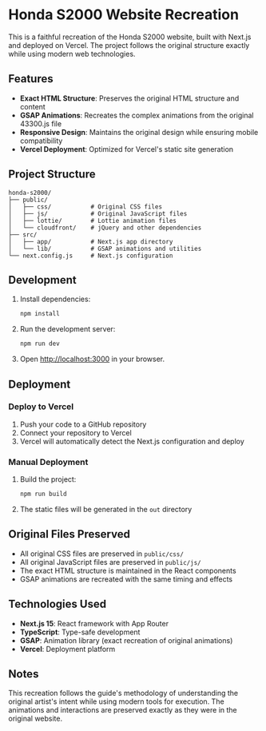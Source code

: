 # Honda S2000 Website Recreation

This is a faithful recreation of the Honda S2000 website, built with Next.js and deployed on Vercel. The project follows the original structure exactly while using modern web technologies.

## Features

- **Exact HTML Structure**: Preserves the original HTML structure and content
- **GSAP Animations**: Recreates the complex animations from the original 43300.js file
- **Responsive Design**: Maintains the original design while ensuring mobile compatibility
- **Vercel Deployment**: Optimized for Vercel's static site generation

## Project Structure

```
honda-s2000/
├── public/
│   ├── css/           # Original CSS files
│   ├── js/            # Original JavaScript files
│   ├── lottie/        # Lottie animation files
│   └── cloudfront/    # jQuery and other dependencies
├── src/
│   ├── app/           # Next.js app directory
│   └── lib/           # GSAP animations and utilities
└── next.config.js     # Next.js configuration
```

## Development

1. Install dependencies:
   ```bash
   npm install
   ```

2. Run the development server:
   ```bash
   npm run dev
   ```

3. Open [http://localhost:3000](http://localhost:3000) in your browser.

## Deployment

### Deploy to Vercel

1. Push your code to a GitHub repository
2. Connect your repository to Vercel
3. Vercel will automatically detect the Next.js configuration and deploy

### Manual Deployment

1. Build the project:
   ```bash
   npm run build
   ```

2. The static files will be generated in the `out` directory

## Original Files Preserved

- All original CSS files are preserved in `public/css/`
- All original JavaScript files are preserved in `public/js/`
- The exact HTML structure is maintained in the React components
- GSAP animations are recreated with the same timing and effects

## Technologies Used

- **Next.js 15**: React framework with App Router
- **TypeScript**: Type-safe development
- **GSAP**: Animation library (exact recreation of original animations)
- **Vercel**: Deployment platform

## Notes

This recreation follows the guide's methodology of understanding the original artist's intent while using modern tools for execution. The animations and interactions are preserved exactly as they were in the original website.
